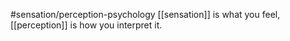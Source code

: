 #sensation/perception-psychology 
[[sensation]] is what you feel, [[perception]] is how you interpret it.